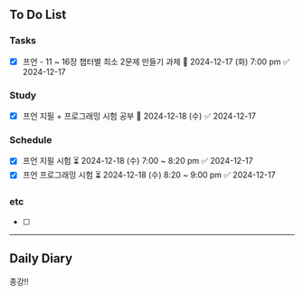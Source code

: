 ## To Do List
### Tasks
- [x] 프언 - 11 ~ 16장 챕터별 최소 2문제 만들기 과제 📅 2024-12-17 (화) 7:00 pm ✅ 2024-12-17

### Study
- [x] 프언 지필 + 프로그래밍 시험 공부 📅 2024-12-18 (수) ✅ 2024-12-17

### Schedule
- [x] 프언 지필 시험 ⏳ 2024-12-18 (수) 7:00 ~ 8:20 pm ✅ 2024-12-17
- [x] 프언 프로그래밍 시험 ⏳ 2024-12-18 (수) 8:20 ~ 9:00 pm ✅ 2024-12-17

### etc
- [ ] 

---
## Daily Diary
종강!!
